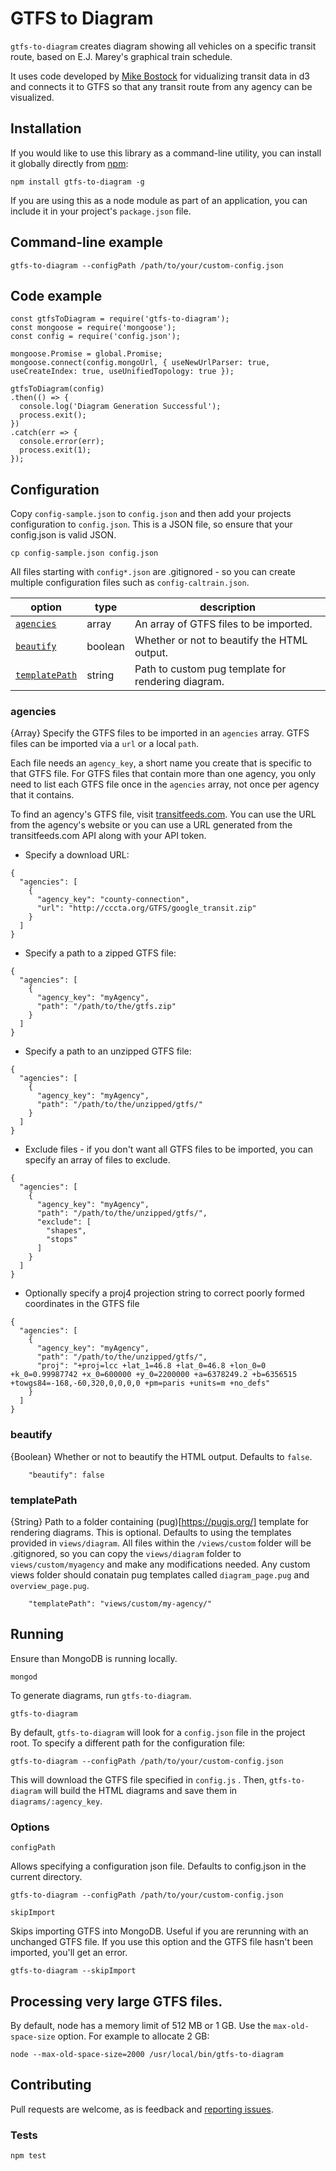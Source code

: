 # GTFS to Diagram

`gtfs-to-diagram` creates diagram showing all vehicles on a specific transit route, based on E.J. Marey's graphical train  schedule.

It uses code developed by [Mike Bostock](https://observablehq.com/@mbostock/mareys-trains) for vidualizing transit data in d3 and connects it to GTFS so that any transit route from any agency can be visualized.

## Installation

If you would like to use this library as a command-line utility, you can install it globally directly from [npm](https://npmjs.org):

    npm install gtfs-to-diagram -g

If you are using this as a node module as part of an application, you can include it in your project's `package.json` file.

## Command-line example

    gtfs-to-diagram --configPath /path/to/your/custom-config.json

## Code example

    const gtfsToDiagram = require('gtfs-to-diagram');
    const mongoose = require('mongoose');
    const config = require('config.json');

    mongoose.Promise = global.Promise;
    mongoose.connect(config.mongoUrl, { useNewUrlParser: true, useCreateIndex: true, useUnifiedTopology: true });

    gtfsToDiagram(config)
    .then(() => {
      console.log('Diagram Generation Successful');
      process.exit();
    })
    .catch(err => {
      console.error(err);
      process.exit(1);
    });

## Configuration

Copy `config-sample.json` to `config.json` and then add your projects configuration to `config.json`. This is a JSON file, so ensure that your config.json is valid JSON.

    cp config-sample.json config.json

All files starting with `config*.json` are .gitignored - so you can create multiple configuration files such as `config-caltrain.json`.

| option | type | description |
| ------ | ---- | ----------- |
| [`agencies`](#agencies) | array | An array of GTFS files to be imported. |
| [`beautify`](#beautify) | boolean | Whether or not to beautify the HTML output. |
| [`templatePath`](#templatepath) | string | Path to custom pug template for rendering diagram. |

### agencies

{Array} Specify the GTFS files to be imported in an `agencies` array. GTFS files can be imported via a `url` or a local `path`.

Each file needs an `agency_key`, a short name you create that is specific to that GTFS file. For GTFS files that contain more than one agency, you only need to list each GTFS file once in the `agencies` array, not once per agency that it contains.

To find an agency's GTFS file, visit [transitfeeds.com](http://transitfeeds.com). You can use the
URL from the agency's website or you can use a URL generated from the transitfeeds.com
API along with your API token.

* Specify a download URL:
```
{
  "agencies": [
    {
      "agency_key": "county-connection",
      "url": "http://cccta.org/GTFS/google_transit.zip"
    }
  ]
}
```

* Specify a path to a zipped GTFS file:
```
{
  "agencies": [
    {
      "agency_key": "myAgency",
      "path": "/path/to/the/gtfs.zip"
    }
  ]
}
```
* Specify a path to an unzipped GTFS file:
```
{
  "agencies": [
    {
      "agency_key": "myAgency",
      "path": "/path/to/the/unzipped/gtfs/"
    }
  ]
}
```

* Exclude files - if you don't want all GTFS files to be imported, you can specify an array of files to exclude.

```
{
  "agencies": [
    {
      "agency_key": "myAgency",
      "path": "/path/to/the/unzipped/gtfs/",
      "exclude": [
        "shapes",
        "stops"
      ]
    }
  ]
}
```

* Optionally specify a proj4 projection string to correct poorly formed coordinates in the GTFS file

```
{
  "agencies": [
    {
      "agency_key": "myAgency",
      "path": "/path/to/the/unzipped/gtfs/",
      "proj": "+proj=lcc +lat_1=46.8 +lat_0=46.8 +lon_0=0 +k_0=0.99987742 +x_0=600000 +y_0=2200000 +a=6378249.2 +b=6356515 +towgs84=-168,-60,320,0,0,0,0 +pm=paris +units=m +no_defs"
    }
  ]
}
```

### beautify

{Boolean} Whether or not to beautify the HTML output. Defaults to `false`.

```
    "beautify": false
```


### templatePath

{String} Path to a folder containing (pug)[https://pugjs.org/] template for rendering diagrams. This is optional. Defaults to using the templates provided in `views/diagram`. All files within the `/views/custom` folder will be .gitignored, so you can copy the `views/diagram` folder to `views/custom/myagency` and make any modifications needed. Any custom views folder should conatain pug templates called `diagram_page.pug` and  `overview_page.pug`.

```
    "templatePath": "views/custom/my-agency/"
```

## Running

Ensure than MongoDB is running locally.

    mongod

To generate diagrams, run `gtfs-to-diagram`.

    gtfs-to-diagram

By default, `gtfs-to-diagram` will look for a `config.json` file in the project root. To specify a different path for the configuration file:

    gtfs-to-diagram --configPath /path/to/your/custom-config.json

This will download the GTFS file specified in `config.js` .  Then, `gtfs-to-diagram` will build the HTML diagrams and save them in `diagrams/:agency_key`.

### Options

`configPath`

Allows specifying a configuration json file. Defaults to config.json in the current directory.

    gtfs-to-diagram --configPath /path/to/your/custom-config.json

`skipImport`

Skips importing GTFS into MongoDB. Useful if you are rerunning with an unchanged GTFS file. If you use this option and the GTFS file hasn't been imported, you'll get an error.

    gtfs-to-diagram --skipImport

## Processing very large GTFS files.

By default, node has a memory limit of 512 MB or 1 GB. Use the `max-old-space-size` option. For example to allocate 2 GB:

    node --max-old-space-size=2000 /usr/local/bin/gtfs-to-diagram

## Contributing

Pull requests are welcome, as is feedback and [reporting issues](https://github.com/blinktaginc/gtfs-to-diagram/issues).

### Tests

    npm test

